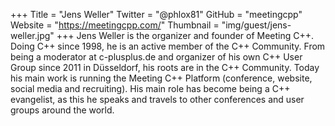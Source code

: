 +++
Title = "Jens Weller"
Twitter = "@phlox81"
GitHub = "meetingcpp"
Website = "https://meetingcpp.com/"
Thumbnail = "img/guest/jens-weller.jpg"
+++
Jens Weller is the organizer and founder of Meeting C++. Doing C++ since 1998, he is an active member of the C++ Community. From being a moderator at c-plusplus.de and organizer of his own C++ User Group since 2011 in Düsseldorf, his roots are in the C++ Community. Today his main work is running the Meeting C++ Platform (conference, website, social media and recruiting). His main role has become being a C++ evangelist, as this he speaks and travels to other conferences and user groups around the world.